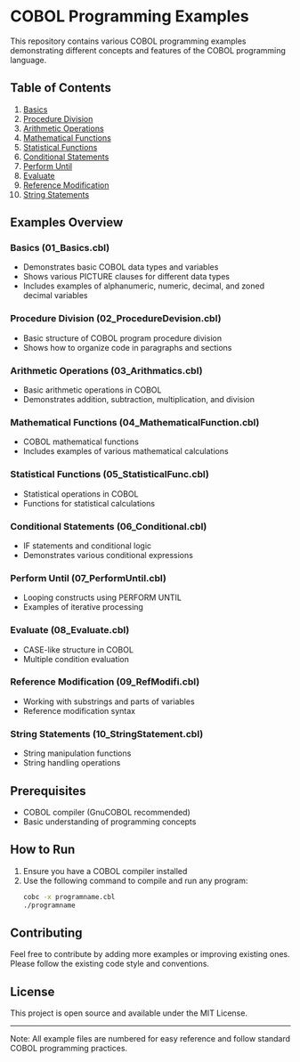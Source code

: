 # COBOL Programming Examples

This repository contains various COBOL programming examples demonstrating different concepts and features of the COBOL programming language.

## Table of Contents

1. [Basics](#basics)
2. [Procedure Division](#procedure-division)
3. [Arithmetic Operations](#arithmetic-operations)
4. [Mathematical Functions](#mathematical-functions)
5. [Statistical Functions](#statistical-functions)
6. [Conditional Statements](#conditional-statements)
7. [Perform Until](#perform-until)
8. [Evaluate](#evaluate)
9. [Reference Modification](#reference-modification)
10. [String Statements](#string-statements)

## Examples Overview

### Basics (01_Basics.cbl)
- Demonstrates basic COBOL data types and variables
- Shows various PICTURE clauses for different data types
- Includes examples of alphanumeric, numeric, decimal, and zoned decimal variables

### Procedure Division (02_ProcedureDevision.cbl)
- Basic structure of COBOL program procedure division
- Shows how to organize code in paragraphs and sections

### Arithmetic Operations (03_Arithmatics.cbl)
- Basic arithmetic operations in COBOL
- Demonstrates addition, subtraction, multiplication, and division

### Mathematical Functions (04_MathematicalFunction.cbl)
- COBOL mathematical functions
- Includes examples of various mathematical calculations

### Statistical Functions (05_StatisticalFunc.cbl)
- Statistical operations in COBOL
- Functions for statistical calculations

### Conditional Statements (06_Conditional.cbl)
- IF statements and conditional logic
- Demonstrates various conditional expressions

### Perform Until (07_PerformUntil.cbl)
- Looping constructs using PERFORM UNTIL
- Examples of iterative processing

### Evaluate (08_Evaluate.cbl)
- CASE-like structure in COBOL
- Multiple condition evaluation

### Reference Modification (09_RefModifi.cbl)
- Working with substrings and parts of variables
- Reference modification syntax

### String Statements (10_StringStatement.cbl)
- String manipulation functions
- String handling operations

## Prerequisites
- COBOL compiler (GnuCOBOL recommended)
- Basic understanding of programming concepts

## How to Run
1. Ensure you have a COBOL compiler installed
2. Use the following command to compile and run any program:
   ```bash
   cobc -x programname.cbl
   ./programname
   ```

## Contributing
Feel free to contribute by adding more examples or improving existing ones. Please follow the existing code style and conventions.

## License
This project is open source and available under the MIT License.

---
Note: All example files are numbered for easy reference and follow standard COBOL programming practices.